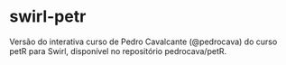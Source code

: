 # swirl-petr
Versão do interativa curso de Pedro Cavalcante (@pedrocava) do curso petR para Swirl, disponível no repositório pedrocava/petR.
